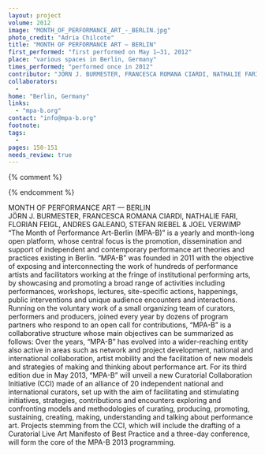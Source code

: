 ```yaml
---
layout: project
volume: 2012
image: "MONTH_OF_PERFORMANCE_ART_-_BERLIN.jpg"
photo_credit: "Adria Chilcote"
title: "MONTH OF PERFORMANCE ART — BERLIN"
first_performed: "first performed on May 1–31, 2012"
place: "various spaces in Berlin, Germany"
times_performed: "performed once in 2012"
contributor: "JÖRN J. BURMESTER, FRANCESCA ROMANA CIARDI, NATHALIE FARI, FLORIAN FEIGL, ANDRES GALEANO, STEFAN RIEBEL & JOEL VERWIMP"
collaborators: 
  - 
home: "Berlin, Germany"
links: 
  - "mpa-b.org"
contact: "info@mpa-b.org"
footnote: 
tags: 
  - 
pages: 150-151
needs_review: true
---
```


{% comment %} 

{% endcomment %}

 MONTH OF PERFORMANCE ART — BERLIN  
 JÖRN J. BURMESTER, FRANCESCA ROMANA CIARDI, NATHALIE FARI, FLORIAN FEIGL, ANDRES GALEANO, STEFAN RIEBEL &amp; JOEL VERWIMP  
 “The Month of Performance Art-Berlin (MPA-B)” is a yearly and month-long open platform, whose central focus is the promotion, dissemination and support of independent and contemporary performance art theories and practices existing in Berlin. “MPA-B” was founded in 2011 with the objective of exposing and interconnecting the work of hundreds of performance artists and facilitators working at the fringe of institutional performing arts, by showcasing and promoting a broad range of activities including performances, workshops, lectures, site-specific actions, happenings, public interventions and unique audience encounters and interactions. Running on the voluntary work of a small organizing team of curators, performers and producers, joined every year by dozens of program partners who respond to an open call for contributions, “MPA-B” is a collaborative structure whose main objectives can be summarized as follows: 
 Over the years, “MPA-B” has evolved into a wider-reaching entity also active in areas such as network and project development, national and international collaboration, artist mobility and the facilitation of new models and strategies of making and thinking about performance art. For its third edition due in May 2013, “MPA-B” will unveil a new Curatorial Collaboration Initiative (CCI) made of an alliance of 20 independent national and international curators, set up with the aim of facilitating and stimulating initiatives, strategies, contributions and encounters exploring and confronting models and methodologies of curating, producing, promoting, sustaining, creating, making, understanding and talking about performance art. Projects stemming from the CCI, which will include the drafting of a Curatorial Live Art Manifesto of Best Practice and a three-day conference, will form the core of the MPA-B 2013 programming.  
